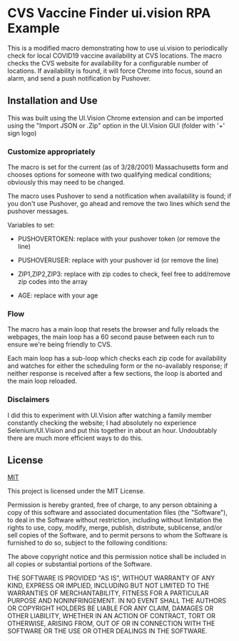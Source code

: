 # CVS Vaccine Finder ui.vision RPA Example

This is a modified macro demonstrating how to use ui.vision to periodically check for local COVID19 vaccine availability at CVS locations.  The macro checks the CVS website for availability for a configurable number of locations.  If availability is found, it will force Chrome into focus, sound an alarm, and send a push notification by Pushover.

## Installation and Use

This was built using the UI.Vision Chrome extension and can be imported using the "Import JSON or .Zip" option in the UI.Vision GUI (folder with '+' sign logo)

### Customize appropriately

The macro is set for the current (as of 3/28/2001) Massachusetts form and chooses options for someone with two qualifying medical conditions; obviously this may need to be changed.  

The macro uses Pushover to send a notification when availability is found; if you don't use Pushover, go ahead and remove the two lines which send the pushover messages.

Variables to set:

  * PUSHOVERTOKEN: replace with your pushover token (or remove the line)

  * PUSHOVERUSER: replace with your pushover id (or remove the line)

  * ZIP1,ZIP2,ZIP3: replace with zip codes to check, feel free to add/remove zip codes into the array

  * AGE: replace with your age

### Flow

The macro has a main loop that resets the browser and fully reloads the webpages, the main loop has a 60 second pause between each run to ensure we're being friendly to CVS.  

Each main loop has a sub-loop which checks each zip code for availability and watches for either the scheduling form or the no-availably response; if neither response is received after a few sections, the loop is aborted and the main loop reloaded.  

### Disclaimers

I did this to experiment with UI.Vision after watching a family member constantly checking the website; I had absolutely no experience Selenium/UI.Vision and put this together in about an hour.  Undoubtably there are much more efficient ways to do this.  

## License

[MIT](https://choosealicense.com/licenses/mit/)

This project is licensed under the MIT License.

Permission is hereby granted, free of charge, to any person obtaining a copy of this software and associated documentation files (the "Software"), to deal in the Software without restriction, including without limitation the rights to use, copy, modify, merge, publish, distribute, sublicense, and/or sell copies of the Software, and to permit persons to whom the Software is furnished to do so, subject to the following conditions:

The above copyright notice and this permission notice shall be included in all copies or substantial portions of the Software.

THE SOFTWARE IS PROVIDED "AS IS", WITHOUT WARRANTY OF ANY KIND, EXPRESS OR IMPLIED, INCLUDING BUT NOT LIMITED TO THE WARRANTIES OF MERCHANTABILITY, FITNESS FOR A PARTICULAR PURPOSE AND NONINFRINGEMENT. IN NO EVENT SHALL THE AUTHORS OR COPYRIGHT HOLDERS BE LIABLE FOR ANY CLAIM, DAMAGES OR OTHER LIABILITY, WHETHER IN AN ACTION OF CONTRACT, TORT OR OTHERWISE, ARISING FROM, OUT OF OR IN CONNECTION WITH THE SOFTWARE OR THE USE OR OTHER DEALINGS IN THE SOFTWARE.
